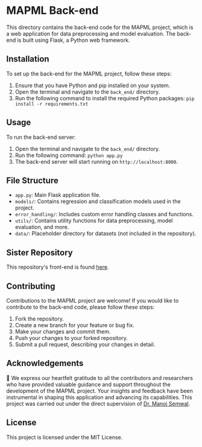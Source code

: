 # MAPML Back-end

This directory contains the back-end code for the MAPML project, which is a web application for data preprocessing and model evaluation. The back-end is built using Flask, a Python web framework.

## Installation

To set up the back-end for the MAPML project, follow these steps:

1. Ensure that you have Python and pip installed on your system.
2. Open the terminal and navigate to the `back_end/` directory.
3. Run the following command to install the required Python packages: ```pip install -r requirements.txt```

## Usage

To run the back-end server:

1. Open the terminal and navigate to the `back_end/` directory.
2. Run the following command: ```python app.py```
3. The back-end server will start running on `http://localhost:8000`.

## File Structure

- `app.py`: Main Flask application file.
- `models/`: Contains regression and classification models used in the project.
- `error_handling/`: Includes custom error handling classes and functions.
- `utils/`: Contains utility functions for data preprocessing, model evaluation, and more.
- `data/`: Placeholder directory for datasets (not included in the repository).

## Sister Repository

This repository's front-end is found [here](https://github.com/sagefell29/MAPML_front-end).

## Contributing

Contributions to the MAPML project are welcome! If you would like to contribute to the back-end code, please follow these steps:

1. Fork the repository.
2. Create a new branch for your feature or bug fix.
3. Make your changes and commit them.
4. Push your changes to your forked repository.
5. Submit a pull request, describing your changes in detail.

## Acknowledgements

🙏 We express our heartfelt gratitude to all the contributors and researchers who have provided valuable guidance and support throughout the development of the MAPML project. Your insights and feedback have been instrumental in shaping this application and advancing its capabilities. This project was carried out under the direct supervision of [Dr. Manoj Semwal](mailto:m.semwal@cimap.res.in).

## License

This project is licensed under the MIT License.

